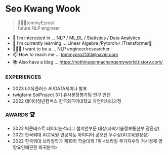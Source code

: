 # Seo Kwang Wook
> 👨🏻‍💻tommyEzreal   
> future NLP engineer 

- 👀 I’m interested in ...  NLP / ML,DL / Statistics / Data Analytics
- 🌱 I’m currently learning ... Linear Algebra /Pytorch🔥 /Transformer🤗
- 👨🏻‍💻 I want to be a ... NLP engineer/researcher
- 📫 How to reach me ... tommypro2130@naver.com
- 📚 Also have a blog ... https://nothinsgonnachangemyworld.tistory.com/

### EXPERIENCES 

- 2023 LG유플러스 AI/DATA세미나 발표     
- twigfarm SolProject 3기 유사문장평가팀 연구 인턴      
- 2022 데이터청년캠퍼스 한국외국어대학교 자연어처리과정     



### AWARDS 🏆

- 2022 빅콘테스트 데이터분석리그 챔피언부문 대상(과학기술정보통신부 장관상)
- 2022 한국외대 AI교육원 인공지능 아이디어 공모전 우수상(AI교육원장상)
- 2022 한국외대 브라질학과 제19회 학술대회 1위 <브라질 주가지수의 거시경제 영향요인에관한 회귀분석> 











<!--
**tommyEzreal/tommyEzreal** is a ✨ _special_ ✨ repository because its `README.md` (this file) appears on your GitHub profile.

